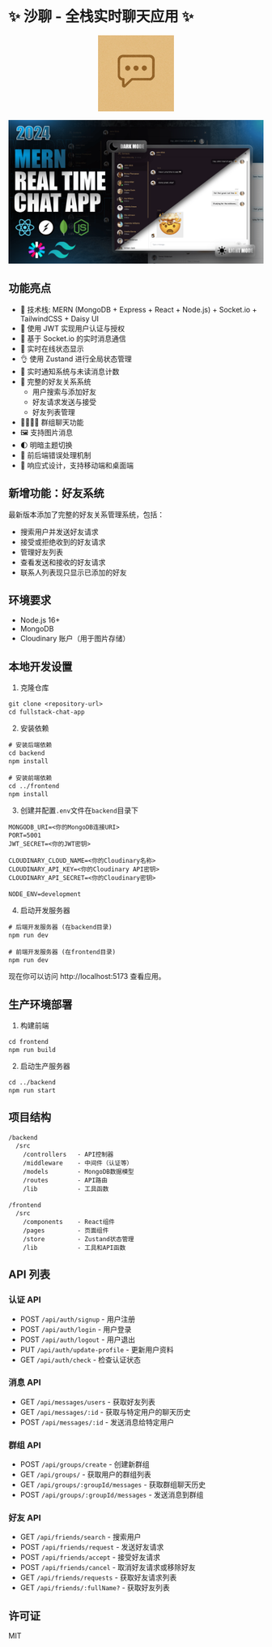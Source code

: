 # ✨ 沙聊 - 全栈实时聊天应用 ✨

<div align="center">
  <img src="/frontend/public/logo.jpg" alt="沙聊Logo" width="150" />
</div>

![应用截图](/frontend/public/screenshot-for-readme.png)

## 功能亮点

- 🌟 技术栈: MERN (MongoDB + Express + React + Node.js) + Socket.io + TailwindCSS + Daisy UI
- 🎃 使用 JWT 实现用户认证与授权
- 👾 基于 Socket.io 的实时消息通信
- 🚀 实时在线状态显示
- 👌 使用 Zustand 进行全局状态管理
- 🔔 实时通知系统与未读消息计数
- 👥 完整的好友关系系统
  - 用户搜索与添加好友
  - 好友请求发送与接受
  - 好友列表管理
- 👨‍👩‍👧‍👦 群组聊天功能
- 🖼️ 支持图片消息
- 🌓 明暗主题切换
- 🐞 前后端错误处理机制
- 📱 响应式设计，支持移动端和桌面端

## 新增功能：好友系统

最新版本添加了完整的好友关系管理系统，包括：

- 搜索用户并发送好友请求
- 接受或拒绝收到的好友请求
- 管理好友列表
- 查看发送和接收的好友请求
- 联系人列表现只显示已添加的好友

## 环境要求

- Node.js 16+
- MongoDB
- Cloudinary 账户（用于图片存储）

## 本地开发设置

1. 克隆仓库

```
git clone <repository-url>
cd fullstack-chat-app
```

2. 安装依赖

```
# 安装后端依赖
cd backend
npm install

# 安装前端依赖
cd ../frontend
npm install
```

3. 创建并配置`.env`文件在`backend`目录下

```
MONGODB_URI=<你的MongoDB连接URI>
PORT=5001
JWT_SECRET=<你的JWT密钥>

CLOUDINARY_CLOUD_NAME=<你的Cloudinary名称>
CLOUDINARY_API_KEY=<你的Cloudinary API密钥>
CLOUDINARY_API_SECRET=<你的Cloudinary密钥>

NODE_ENV=development
```

4. 启动开发服务器

```
# 后端开发服务器 (在backend目录)
npm run dev

# 前端开发服务器 (在frontend目录)
npm run dev
```

现在你可以访问 http://localhost:5173 查看应用。

## 生产环境部署

1. 构建前端

```
cd frontend
npm run build
```

2. 启动生产服务器

```
cd ../backend
npm run start
```

## 项目结构

```
/backend
  /src
    /controllers   - API控制器
    /middleware    - 中间件（认证等）
    /models        - MongoDB数据模型
    /routes        - API路由
    /lib           - 工具函数

/frontend
  /src
    /components    - React组件
    /pages         - 页面组件
    /store         - Zustand状态管理
    /lib           - 工具和API函数
```

## API 列表

### 认证 API

- POST `/api/auth/signup` - 用户注册
- POST `/api/auth/login` - 用户登录
- POST `/api/auth/logout` - 用户退出
- PUT `/api/auth/update-profile` - 更新用户资料
- GET `/api/auth/check` - 检查认证状态

### 消息 API

- GET `/api/messages/users` - 获取好友列表
- GET `/api/messages/:id` - 获取与特定用户的聊天历史
- POST `/api/messages/:id` - 发送消息给特定用户

### 群组 API

- POST `/api/groups/create` - 创建新群组
- GET `/api/groups/` - 获取用户的群组列表
- GET `/api/groups/:groupId/messages` - 获取群组聊天历史
- POST `/api/groups/:groupId/messages` - 发送消息到群组

### 好友 API

- GET `/api/friends/search` - 搜索用户
- POST `/api/friends/request` - 发送好友请求
- POST `/api/friends/accept` - 接受好友请求
- POST `/api/friends/cancel` - 取消好友请求或移除好友
- GET `/api/friends/requests` - 获取好友请求列表
- GET `/api/friends/:fullName?` - 获取好友列表

## 许可证

MIT
